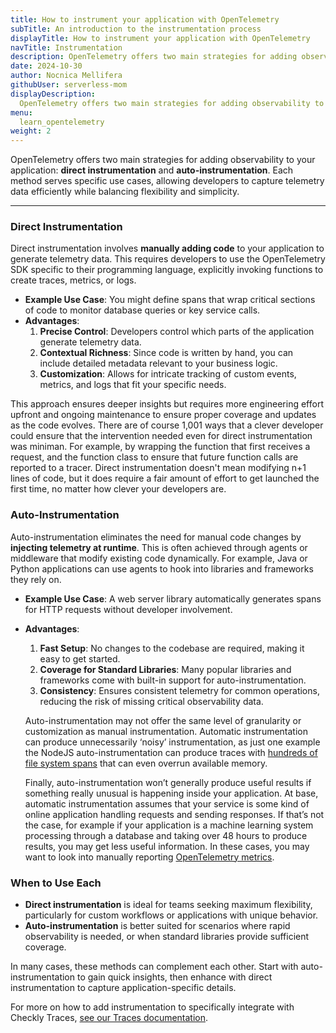 ```yaml
---
title: How to instrument your application with OpenTelemetry
subTitle: An introduction to the instrumentation process
displayTitle: How to instrument your application with OpenTelemetry
navTitle: Instrumentation
description: OpenTelemetry offers two main strategies for adding observability to your application - **direct instrumentation** and **auto-instrumentation**. Each method serves specific use cases, allowing developers to capture telemetry data efficiently while balancing flexibility and simplicity.
date: 2024-10-30
author: Nocnica Mellifera
githubUser: serverless-mom
displayDescription: 
  OpenTelemetry offers two main strategies for adding observability to your application, learn how they work together
menu:
  learn_opentelemetry
weight: 2
---
```



OpenTelemetry offers two main strategies for adding observability to your application: **direct instrumentation** and **auto-instrumentation**. Each method serves specific use cases, allowing developers to capture telemetry data efficiently while balancing flexibility and simplicity.

---

### Direct Instrumentation

Direct instrumentation involves **manually adding code** to your application to generate telemetry data. This requires developers to use the OpenTelemetry SDK specific to their programming language, explicitly invoking functions to create traces, metrics, or logs.

- **Example Use Case**: You might define spans that wrap critical sections of code to monitor database queries or key service calls.
- **Advantages**:
    1. **Precise Control**: Developers control which parts of the application generate telemetry data.
    2. **Contextual Richness**: Since code is written by hand, you can include detailed metadata relevant to your business logic.
    3. **Customization**: Allows for intricate tracking of custom events, metrics, and logs that fit your specific needs.

This approach ensures deeper insights but requires more engineering effort upfront and ongoing maintenance to ensure proper coverage and updates as the code evolves. There are of course 1,001 ways that a clever developer could ensure that the intervention needed even for direct instrumentation was miniman. For example, by wrapping the function that first receives a request, and the function class to ensure that future function calls are reported to a tracer. Direct instrumentation doesn't mean modifying n+1 lines of code, but it does require a fair amount of effort to get launched the first time, no matter how clever your developers are. 

### Auto-Instrumentation

Auto-instrumentation eliminates the need for manual code changes by **injecting telemetry at runtime**. This is often achieved through agents or middleware that modify existing code dynamically. For example, Java or Python applications can use agents to hook into libraries and frameworks they rely on.

- **Example Use Case**: A web server library automatically generates spans for HTTP requests without developer involvement.
- **Advantages**:
    1. **Fast Setup**: No changes to the codebase are required, making it easy to get started.
    2. **Coverage for Standard Libraries**: Many popular libraries and frameworks come with built-in support for auto-instrumentation.
    3. **Consistency**: Ensures consistent telemetry for common operations, reducing the risk of missing critical observability data.
    
    Auto-instrumentation may not offer the same level of granularity or customization as manual instrumentation. Automatic instrumentation can produce unnecessarily ‘noisy’ instrumentation, as just one example the NodeJS auto-instrumentation can produce traces with [hundreds of file system spans](https://github.com/open-telemetry/opentelemetry-js-contrib/issues/1344) that can even overrun available memory. 
    
    Finally, auto-instrumentation won’t generally produce useful results if something really unusual is happening inside your application. At base, automatic instrumentation assumes that your service is some kind of online application handling requests and sending responses. If that’s not the case, for example if your application is a machine learning system processing through a database and taking over 48 hours to produce results, you may get less useful information. In these cases, you may want to look into manually reporting [OpenTelemetry metrics](/learn/opentelemetry/otel-metrics).
    

### When to Use Each

- **Direct instrumentation** is ideal for teams seeking maximum flexibility, particularly for custom workflows or applications with unique behavior.
- **Auto-instrumentation** is better suited for scenarios where rapid observability is needed, or when standard libraries provide sufficient coverage.

In many cases, these methods can complement each other. Start with auto-instrumentation to gain quick insights, then enhance with direct instrumentation to capture application-specific details.

For more on how to add instrumentation to specifically integrate with Checkly Traces, [see our Traces documentation](https://www.checklyhq.com/docs/traces-open-telemetry/).
